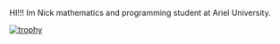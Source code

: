 HI!!! 
Im Nick mathematics and programming student at Ariel University.

[![trophy](https://github-profile-trophy.vercel.app/?username=NickBresryo-ma&theme=onedark)](https://github.com/ryo-ma/github-profile-trophy)

<!---
NickBres/NickBres is a ✨ special ✨ repository because its `README.md` (this file) appears on your GitHub profile.
You can click the Preview link to take a look at your changes.
--->
